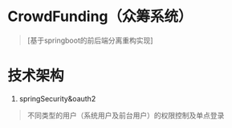# CrowdFunding（众筹系统）

> [基于springboot的前后端分离重构实现]

# 技术架构

1. springSecurity&oauth2
> 不同类型的用户（系统用户及前台用户）的权限控制及单点登录